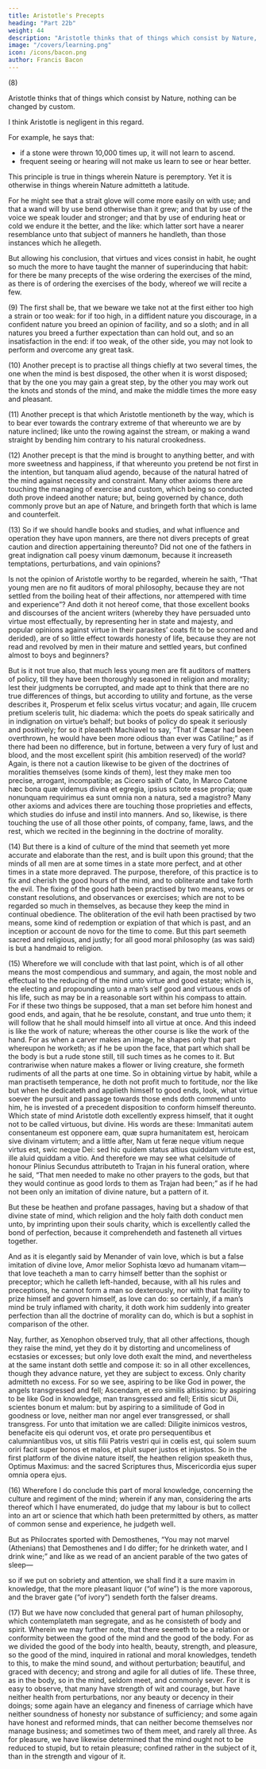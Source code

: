 ```yaml
---
title: Aristotle's Precepts
heading: "Part 22b"
weight: 44
description: "Aristotle thinks that of things which consist by Nature, nothing can be changed by custom"
image: "/covers/learning.png"
icon: /icons/bacon.png
author: Francis Bacon
---
```


(8)

Aristotle thinks that of things which consist by Nature, nothing can be changed by custom. 

I think Aristotle is negligent in this regard. 

For example, he says that:
- if a stone were thrown 10,000 times up, it will not learn to ascend. 
- frequent seeing or hearing will not make us learn to see or hear better.  

This principle is true in things wherein Nature is peremptory. Yet it is otherwise in things wherein Nature admitteth a latitude.  

For he might see that a strait glove will come more easily on with use; and that a wand will by use bend otherwise than it grew; and that by use of the voice we speak louder and stronger; and that by use of enduring heat or cold we endure it the better, and the like: which latter sort have a nearer resemblance unto that subject of manners he handleth, than those instances which he allegeth.  

But allowing his conclusion, that virtues and vices consist in habit, he ought so much the more to have taught the manner of superinducing that habit: for there be many precepts of the wise ordering the exercises of the mind, as there is of ordering the exercises of the body, whereof we will recite a few.

(9) The first shall be, that we beware we take not at the first either too high a strain or too weak: for if too high, in a diffident nature you discourage, in a confident nature you breed an opinion of facility, and so a sloth; and in all natures you breed a further expectation than can hold out, and so an insatisfaction in the end: if too weak, of the other side, you may not look to perform and overcome any great task.

(10) Another precept is to practise all things chiefly at two several times, the one when the mind is best disposed, the other when it is worst disposed; that by the one you may gain a great step, by the other you may work out the knots and stonds of the mind, and make the middle times the more easy and pleasant.

(11) Another precept is that which Aristotle mentioneth by the way, which is to bear ever towards the contrary extreme of that whereunto we are by nature inclined; like unto the rowing against the stream, or making a wand straight by bending him contrary to his natural crookedness.

(12) Another precept is that the mind is brought to anything better, and with more sweetness and happiness, if that whereunto you pretend be not first in the intention, but tanquam aliud agendo, because of the natural hatred of the mind against necessity and constraint.  Many other axioms there are touching the managing of exercise and custom, which being so conducted doth prove indeed another nature; but, being governed by chance, doth commonly prove but an ape of Nature, and bringeth forth that which is lame and counterfeit.

(13) So if we should handle books and studies, and what influence and operation they have upon manners, are there not divers precepts of great caution and direction appertaining thereunto?  Did not one of the fathers in great indignation call poesy vinum dæmonum, because it increaseth temptations, perturbations, and vain opinions?

Is not the opinion of Aristotle worthy to be regarded, wherein he saith, “That young men are no fit auditors of moral philosophy, because they are not settled from the boiling heat of their affections, nor attempered with time and experience”? And doth it not hereof come, that those excellent books and discourses of the ancient writers (whereby they have persuaded unto virtue most effectually, by representing her in state and majesty, and popular opinions against virtue in their parasites’ coats fit to be scorned and derided), are of so little effect towards honesty of life, because they are not read and revolved by men in their mature and settled years, but confined almost to boys and beginners? 

But is it not true also, that much less young men are fit auditors of matters of policy, till they have been thoroughly seasoned in religion and morality; lest their judgments be corrupted, and made apt to think that there are no true differences of things, but according to utility and fortune, as the verse describes it, Prosperum et felix scelus virtus vocatur; and again, Ille crucem pretium sceleris tulit, hic diadema: which the poets do speak satirically and in indignation on virtue’s behalf; but books of policy do speak it seriously and positively; for so it pleaseth Machiavel to say, “That if Cæsar had been overthrown, he would have been more odious than ever was Catiline;” as if there had been no difference, but in fortune, between a very fury of lust and blood, and the most excellent spirit (his ambition reserved) of the world? Again, is there not a caution likewise to be given of the doctrines of moralities themselves (some kinds of them), lest they make men too precise, arrogant, incompatible; as Cicero saith of Cato, In Marco Catone hæc bona quæ videmus divina et egregia, ipsius scitote esse propria; quæ nonunquam requirimus ea sunt omnia non a natura, sed a magistro?  Many other axioms and advices there are touching those proprieties and effects, which studies do infuse and instil into manners.  And so, likewise, is there touching the use of all those other points, of company, fame, laws, and the rest, which we recited in the beginning in the doctrine of morality.

(14) But there is a kind of culture of the mind that seemeth yet more accurate and elaborate than the rest, and is built upon this ground; that the minds of all men are at some times in a state more perfect, and at other times in a state more depraved.  The purpose, therefore, of this practice is to fix and cherish the good hours of the mind, and to obliterate and take forth the evil.  The fixing of the good hath been practised by two means, vows or constant resolutions, and observances or exercises; which are not to be regarded so much in themselves, as because they keep the mind in continual obedience.  The obliteration of the evil hath been practised by two means, some kind of redemption or expiation of that which is past, and an inception or account de novo for the time to come.  But this part seemeth sacred and religious, and justly; for all good moral philosophy (as was said) is but a handmaid to religion.

(15) Wherefore we will conclude with that last point, which is of all other means the most compendious and summary, and again, the most noble and effectual to the reducing of the mind unto virtue and good estate; which is, the electing and propounding unto a man’s self good and virtuous ends of his life, such as may be in a reasonable sort within his compass to attain.  For if these two things be supposed, that a man set before him honest and good ends, and again, that he be resolute, constant, and true unto them; it will follow that he shall mould himself into all virtue at once.  And this indeed is like the work of nature; whereas the other course is like the work of the hand.  For as when a carver makes an image, he shapes only that part whereupon he worketh; as if he be upon the face, that part which shall be the body is but a rude stone still, till such times as he comes to it.  But contrariwise when nature makes a flower or living creature, she formeth rudiments of all the parts at one time.  So in obtaining virtue by habit, while a man practiseth temperance, he doth not profit much to fortitude, nor the like but when he dedicateth and applieth himself to good ends, look, what virtue soever the pursuit and passage towards those ends doth commend unto him, he is invested of a precedent disposition to conform himself thereunto. Which state of mind Aristotle doth excellently express himself, that it ought not to be called virtuous, but divine.  His words are these: Immanitati autem consentaneum est opponere eam, quæ supra humanitatem est, heroicam sive divinam virtutem; and a little after, Nam ut feræ neque vitium neque virtus est, swic neque Dei: sed hic quidem status altius quiddam virtute est, ille aluid quiddam a vitio.  And therefore we may see what celsitude of honour Plinius Secundus attributeth to Trajan in his funeral oration, where he said, “That men needed to make no other prayers to the gods, but that they would continue as good lords to them as Trajan had been;” as if he had not been only an imitation of divine nature, but a pattern of it. 

But these be heathen and profane passages, having but a shadow of that divine state of mind, which religion and the holy faith doth conduct men unto, by imprinting upon their souls charity, which is excellently called the bond of perfection, because it comprehendeth and fasteneth all virtues together.

And as it is elegantly said by Menander of vain love, which is but a false imitation of divine love, Amor melior Sophista lœvo ad humanam vitam—that love teacheth a man to carry himself better than the sophist or preceptor; which he calleth left-handed, because, with all his rules and preceptions, he cannot form a man so dexterously, nor with that facility to prize himself and govern himself, as love can do: so certainly, if a man’s mind be truly inflamed with charity, it doth work him suddenly into greater perfection than all the doctrine of morality can do, which is but a sophist in comparison of the other.

Nay, further, as Xenophon observed truly, that all other affections, though they raise the mind, yet they do it by distorting and uncomeliness of ecstasies or excesses; but only love doth exalt the mind, and nevertheless at the same instant doth settle and compose it: so in all other excellences, though they advance nature, yet they are subject to excess.  Only charity admitteth no excess.  For so we see, aspiring to be like God in power, the angels transgressed and fell; Ascendam, et ero similis altissimo: by aspiring to be like God in knowledge, man transgressed and fell; Eritis sicut Dii, scientes bonum et malum: but by aspiring to a similitude of God in goodness or love, neither man nor angel ever transgressed, or shall transgress.  For unto that imitation we are called: Diligite inimicos vestros, benefacite eis qui oderunt vos, et orate pro persequentibus et calumniantibus vos, ut sitis filii Patris vestri qui in cœlis est, qui solem suum oriri facit super bonos et malos, et pluit super justos et injustos.  So in the first platform of the divine nature itself, the heathen religion speaketh thus, Optimus Maximus: and the sacred Scriptures thus, Miscericordia ejus super omnia opera ejus.

(16) Wherefore I do conclude this part of moral knowledge, concerning the culture and regiment of the mind; wherein if any man, considering the arts thereof which I have enumerated, do judge that my labour is but to collect into an art or science that which hath been pretermitted by others, as matter of common sense and experience, he judgeth well.  

But as Philocrates sported with Demosthenes, “You may not marvel (Athenians) that Demosthenes and I do differ; for he drinketh water, and I drink wine;” and like as we read of an ancient parable of the two gates of sleep—

<!-- “Sunt geminæ somni portæ: quarum altera fertur Cornea, qua veris facilis datur exitus umbris:
Altera candenti perfecta nitens elephanto, Sed falsa ad cœlum mittunt insomnia manes:” -->

so if we put on sobriety and attention, we shall find it a sure maxim in knowledge, that the more pleasant liquor (“of wine”) is the more vaporous, and the braver gate (“of ivory”) sendeth forth the falser dreams.

(17) But we have now concluded that general part of human philosophy, which contemplateth man segregate, and as he consisteth of body and spirit.  Wherein we may further note, that there seemeth to be a relation or conformity between the good of the mind and the good of the body.  For as we divided the good of the body into health, beauty, strength, and pleasure, so the good of the mind, inquired in rational and moral knowledges, tendeth to this, to make the mind sound, and without perturbation; beautiful, and graced with decency; and strong and agile for all duties of life.  These three, as in the body, so in the mind, seldom meet, and commonly sever.  For it is easy to observe, that many have strength of wit and courage, but have neither health from perturbations, nor any beauty or decency in their doings; some again have an elegancy and fineness of carriage which have neither soundness of honesty nor substance of sufficiency; and some again have honest and reformed minds, that can neither become themselves nor manage business; and sometimes two of them meet, and rarely all three.  As for pleasure, we have likewise determined that the mind ought not to be reduced to stupid, but to retain pleasure; confined rather in the subject of it, than in the strength and vigour of it.
